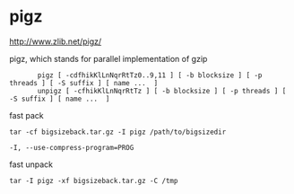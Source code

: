 # pigz 
http://www.zlib.net/pigz/


pigz, which stands for parallel implementation of gzip



```
       pigz [ -cdfhikKlLnNqrRtTz0..9,11 ] [ -b blocksize ] [ -p threads ] [ -S suffix ] [ name ...  ]
       unpigz [ -cfhikKlLnNqrRtTz ] [ -b blocksize ] [ -p threads ] [ -S suffix ] [ name ...  ]
```



fast pack
```
tar -cf bigsizeback.tar.gz -I pigz /path/to/bigsizedir
```
`-I, --use-compress-program=PROG`

fast unpack
```
tar -I pigz -xf bigsizeback.tar.gz -C /tmp
```
